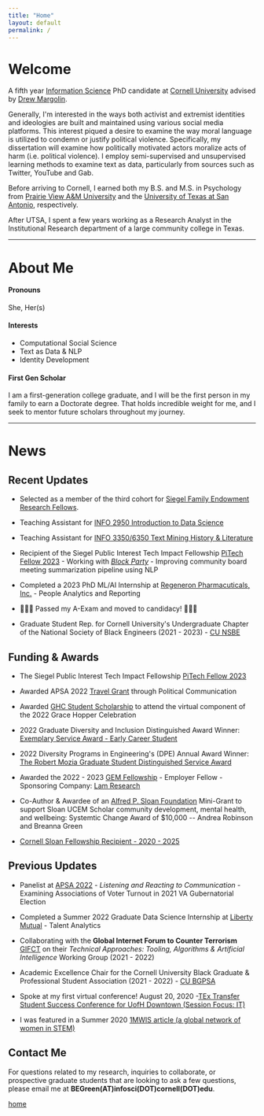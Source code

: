 ```yaml
---
title: "Home"
layout: default
permalink: /
---
```


# Welcome

A fifth year [Information Science](http://infosci.cornell.edu/) PhD candidate at [Cornell University](https://www.cornell.edu/) advised by [Drew Margolin](https://www.communication.cals.cornell.edu/people/drew-margolin/).

Generally, I'm interested in the ways both activist and extremist identities and ideologies are built and maintained using various social media platforms. This interest piqued a desire to examine the way moral language is utilized to condemn or justify political violence. Specifically, my dissertation will examine how politically motivated actors moralize acts of harm (i.e. political violence). I employ semi-supervised and unsupervised learning methods to examine text as data, particularly from sources such as Twitter, YouTube and Gab.

Before arriving to Cornell, I earned both my B.S. and M.S. in Psychology from [Prairie View A&M University](https://www.pvamu.edu/cojjp/departments/psychology/) and the [University of Texas at San Antonio](https://hcap.utsa.edu/psychology/), respectively.

After UTSA, I spent a few years working as a Research Analyst in the Institutional Research department of a large community college in Texas.

------------------------------------------------------------------------

# About Me

#### Pronouns

She, Her(s)

#### Interests

-   Computational Social Science
-   Text as Data & NLP
-   Identity Development

#### First Gen Scholar

I am a first-generation college graduate, and I will be the first person in my family to earn a Doctorate degree. That holds incredible weight for me, and I seek to mentor future scholars throughout my journey.

------------------------------------------------------------------------

# News

## Recent Updates

-   Selected as a member of the third cohort for [Siegel Family Endowment Research Fellows](https://www.siegelendowment.org/research/fellows/).

-   Teaching Assistant for [INFO 2950 Introduction to Data Science](https://classes.cornell.edu/browse/roster/SP24/class/INFO/2950)

-   Teaching Assistant for [INFO 3350/6350 Text Mining History & Literature](https://classes.cornell.edu/browse/roster/FA23/class/INFO/3350)

-   Recipient of the Siegel Public Interest Tech Impact Fellowship [PiTech Fellow 2023](https://www.pi.tech.cornell.edu/spotlight/siegel-pitech-impact-fellowship-in-its-third-year) - Working with [*Block Party*](https://blockparty.studio/) - Improving community board meeting summarization pipeline using NLP

-   Completed a 2023 PhD ML/AI Internship at [Regeneron Pharmacuticals, Inc.](https://www.regeneron.com/) - People Analytics and Reporting

-   🎉🎉🎉 Passed my A-Exam and moved to candidacy! 🎉🎉🎉

-   Graduate Student Rep. for Cornell University's Undergraduate Chapter of the National Society of Black Engineers (2021 - 2023) - [CU NSBE](https://cornellnsbe.weebly.com/)

## Funding & Awards

-   The Siegel Public Interest Tech Impact Fellowship [PiTech Fellow 2023](https://www.pi.tech.cornell.edu/phd-impact-fellowship-students)

-   Awarded APSA 2022 [Travel Grant](https://connect.apsanet.org/apsa2022/travel-grants/) through Political Communication

-   Awarded [GHC Student Scholarship](https://ghc.anitab.org/attend/scholarships/) to attend the virtual component of the 2022 Grace Hopper Celebration

-   2022 Graduate Diversity and Inclusion Distinguished Award Winner: [Exemplary Service Award - Early Career Student](https://gradschool.cornell.edu/diversity-inclusion/graduate-diversity-inclusion-awards/)

-   2022 Diversity Programs in Engineering's (DPE) Annual Award Winner: [The Robert Mozia Graduate Student Distinguished Service Award](https://sites.coecis.cornell.edu/dpenews/dpe-annual-awards-2022/leadership-service-2022/)

-   Awarded the 2022 - 2023 [GEM Fellowship](https://www.gemfellowship.org/) - Employer Fellow - Sponsoring Company: [Lam Research](https://www.lamresearch.com/)

-   Co-Author & Awardee of an [Alfred P. Sloan Foundation](https://sloan.org/) Mini-Grant to support Sloan UCEM Scholar community development, mental health, and wellbeing: Systemtic Change Award of \$10,000 -- Andrea Robinson and Breanna Green

-   [Cornell Sloan Fellowship Recipient - 2020 - 2025](https://www.engineering.cornell.edu/engdiversity/current-students/graduate-students/diversity-fellowship-programs)

## Previous Updates

-   Panelist at [APSA 2022](https://convention2.allacademic.com/one/apsa/apsa22/index.php?cmd=Online+Program+View+Session&selected_session_id=2022029&PHPSESSID=sork86megslu6jc0kf6b6vpl9p) - *Listening and Reacting to Communication* - Examining Associations of Voter Turnout in 2021 VA Gubernatorial Election

-   Completed a Summer 2022 Graduate Data Science Internship at [Liberty Mutual](https://jobs.libertymutualgroup.com/careers/digital-technology/data-science/) - Talent Analytics

-   Collaborating with the **Global Internet Forum to Counter Terrorism** [GIFCT](https://gifct.org/) on their *Technical Approaches: Tooling, Algorithms & Artificial Intelligence* Working Group (2021 - 2022)

-   Academic Excellence Chair for the Cornell University Black Graduate & Professional Student Association (2021 - 2022) - [CU BGPSA](https://gradschool.cornell.edu/diversity-inclusion/student-organizations/)

-   Spoke at my first virtual conference! August 20, 2020 -[TEx Transfer Student Success Conference for UofH Downtown (Session Focus: IT)](https://www.uhd.edu/transferstudents/accelerated-transfer-academy/Pages/default.aspx)

-   I was featured in a Summer 2020 [1MWIS article (a global network of women in STEM)](https://www.1mwis.com/profiles/breanna-green)

## Contact Me

For questions related to my research, inquiries to collaborate, or prospective graduate students that are looking to ask a few questions, please email me at **BEGreen(AT)infosci(DOT)cornell(DOT)edu**.

[home](./)
